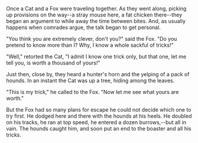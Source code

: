Once a Cat and a Fox were traveling together. As they went along,
picking up provisions on the way--a stray mouse here, a fat
chicken there--they began an argument to while away the time
between bites. And, as usually happens when comrades argue, the
talk began to get personal.

"You think you are extremely clever, don't you?" said the Fox.
"Do you pretend to know more than I? Why, I know a whole sackful
of tricks!"

"Well," retorted the Cat, "I admit I know one trick only, but
that one, let me tell you, is worth a thousand of yours!"

Just then, close by, they heard a hunter's horn and the yelping
of a pack of hounds. In an instant the Cat was up a tree, hiding
among the leaves.

"This is my trick," he called to the Fox. "Now let me see what
yours are worth."

But the Fox had so many plans for escape he could not decide
which one to try first. He dodged here and there with the hounds
at his heels. He doubled on his tracks, he ran at top speed, he
entered a dozen burrows,--but all in vain. The hounds caught him,
and soon put an end to the boaster and all his tricks.
